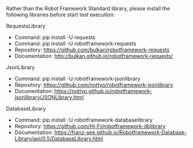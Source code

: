 Rather than the Robot Framework Standard library, please install the following libraries before start test execution:

RequestsLibrary
- Command: pip install -U requests
- Command: pip install -U robotframework-requests
- Repository: https://github.com/bulkan/robotframework-requests
- Documentation: http://bulkan.github.io/robotframework-requests/

JsonLibrary
- Command: pip install -U robotframework-jsonlibrary
- Repository: https://github.com/nottyo/robotframework-jsonlibrary
- Documentation: https://nottyo.github.io/robotframework-jsonlibrary/JSONLibrary.html

DatabaseLibrary
- Command: pip install -U robotframework-databaselibrary
- Repository: https://github.com/Hi-Fi/robotframework-dblibrary
- Documentation: https://franz-see.github.io/Robotframework-Database-Library/api/0.5/DatabaseLibrary.html
